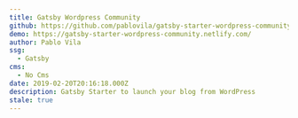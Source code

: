 ```yaml
---
title: Gatsby Wordpress Community
github: https://github.com/pablovila/gatsby-starter-wordpress-community
demo: https://gatsby-starter-wordpress-community.netlify.com/
author: Pablo Vila
ssg:
  - Gatsby
cms:
  - No Cms
date: 2019-02-20T20:16:18.000Z
description: Gatsby Starter to launch your blog from WordPress
stale: true
---
```

